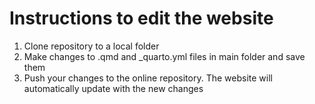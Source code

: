 # Instructions to edit the website

1. Clone repository to a local folder
2. Make changes to .qmd and _quarto.yml files in main folder and save them
3. Push your changes to the online repository. The website will automatically update with the new changes
